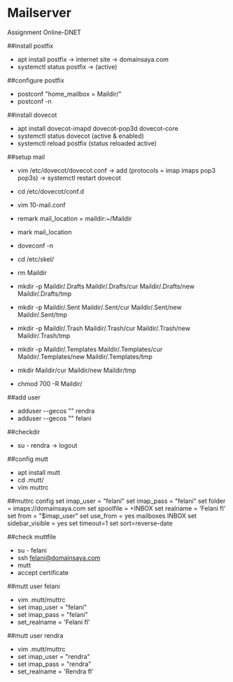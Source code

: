 # Mailserver
Assignment Online-DNET


##install postfix
- apt install postfix -> internet site -> domainsaya.com
- systemctl status postfix -> (active)

##configure postfix
- postconf "home_mailbox = Maildir/"
- postconf -n

##install dovecot
- apt install dovecot-imapd dovecot-pop3d dovecot-core
- systemctl status dovecot (active & enabled)
- systemctl reload postfix (status reloaded active)

##setup mail

- vim /etc/dovecot/dovecot.conf -> add (protocols = imap imaps pop3 pop3s) -> systemctl restart dovecot

- cd /etc/dovecot/conf.d
- vim 10-mail.conf
- remark mail_location = maildir:~/Maildir
- mark mail_location
- doveconf -n
- cd /etc/skel/
- rm Maildir
- mkdir -p Maildir/.Drafts Maildir/.Drafts/cur Maildir/.Drafts/new Maildir/.Drafts/tmp
- mkdir -p Maildir/.Sent Maildir/.Sent/cur Maildir/.Sent/new Maildir/.Sent/tmp
- mkdir -p Maildir/.Trash Maildir/.Trash/cur Maildir/.Trash/new Maildir/.Trash/tmp
- mkdir -p Maildir/.Templates Maildir/.Templates/cur Maildir/.Templates/new Maildir/.Templates/tmp
- mkdir Maildir/cur Maildir/new Maildir/tmp
- chmod 700 -R Maildir/

##add user
- adduser --gecos "" rendra
- adduser --gecos "" felani

##checkdir
- su - rendra -> logout

##config mutt
- apt install mutt
- cd .mutt/
- vim muttrc

##muttrc config
set imap_user = "felani"
set imap_pass = "felani"
set folder = imaps://domainsaya.com
set spoolfile = +INBOX
set realname =  'Felani fl'
set from = "$imap_user"
set use_from = yes
mailboxes INBOX
set sidebar_visible = yes
set timeout=1
set sort=reverse-date

##check muttfile
- su - felani
- ssh felani@domainsaya.com
- mutt
- accept certificate

##mutt user felani
- vim .mutt/muttrc
- set imap_user = "felani"
- set imap_pass = "felani"
- set_realname = 'Felani fl'

##mutt user rendra
- vim .mutt/muttrc
- set imap_user = "rendra"
- set imap_pass = "rendra"
- set_realname = 'Rendra fl'


